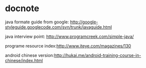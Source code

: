 docnote
=======

java formate guide from google:
http://google-styleguide.googlecode.com/svn/trunk/javaguide.html

java interview point:
http://www.programcreek.com/simple-java/

programe resource index:http://www.iteye.com/magazines/130

android chinese version:http://hukai.me/android-training-course-in-chinese/index.html
